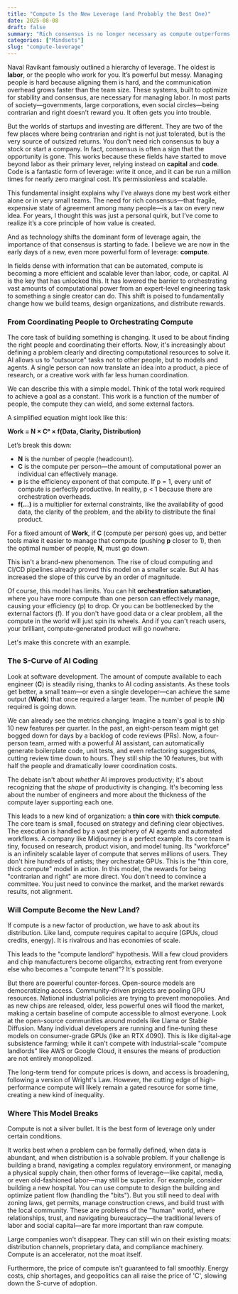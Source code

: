 ```yaml
---
title: "Compute Is the New Leverage (and Probably the Best One)"
date: 2025-08-08
draft: false
summary: "Rich consensus is no longer necessary as compute outperforms labor as leverage"
categories: ["Mindsets"]
slug: "compute-leverage"
---
```


Naval Ravikant famously outlined a hierarchy of leverage. The oldest is **labor**, or the people who work for you. It’s powerful but messy. Managing people is hard because aligning them is hard, and the communication overhead grows faster than the team size. These systems, built to optimize for stability and consensus, are necessary for managing labor. In most parts of society—governments, large corporations, even social circles—being contrarian and right doesn’t reward you. It often gets you into trouble.

But the worlds of startups and investing are different. They are two of the few places where being contrarian and right is not just tolerated, but is the very source of outsized returns. You don't need rich consensus to buy a stock or start a company. In fact, consensus is often a sign that the opportunity is gone. This works because these fields have started to move beyond labor as their primary lever, relying instead on **capital** and **code**. Code is a fantastic form of leverage: write it once, and it can be run a million times for nearly zero marginal cost. It’s permissionless and scalable.

This fundamental insight explains why I’ve always done my best work either alone or in very small teams. The need for rich consensus—that fragile, expensive state of agreement among many people—is a tax on every new idea. For years, I thought this was just a personal quirk, but I’ve come to realize it’s a core principle of how value is created.

And as technology shifts the dominant form of leverage again, the importance of that consensus is starting to fade. I believe we are now in the early days of a new, even more powerful form of leverage: **compute**.

In fields dense with information that can be automated, compute is becoming a more efficient and scalable lever than labor, code, or capital. AI is the key that has unlocked this. It has lowered the barrier to orchestrating vast amounts of computational power from an expert-level engineering task to something a single creator can do. This shift is poised to fundamentally change how we build teams, design organizations, and distribute rewards.

### **From Coordinating People to Orchestrating Compute**

The core task of building something is changing. It used to be about finding the right people and coordinating their efforts. Now, it's increasingly about defining a problem clearly and directing computational resources to solve it. AI allows us to "outsource" tasks not to other people, but to models and agents. A single person can now translate an idea into a product, a piece of research, or a creative work with far less human coordination.

We can describe this with a simple model. Think of the total work required to achieve a goal as a constant. This work is a function of the number of people, the compute they can wield, and some external factors.

A simplified equation might look like this:

**Work \= N × Cᵖ × f(Data, Clarity, Distribution)**

Let’s break this down:

* **N** is the number of people (headcount).  
* **C** is the compute per person—the amount of computational power an individual can effectively manage.  
* **p** is the efficiency exponent of that compute. If p \= 1, every unit of compute is perfectly productive. In reality, p \< 1 because there are orchestration overheads.  
* **f(...)** is a multiplier for external constraints, like the availability of good data, the clarity of the problem, and the ability to distribute the final product.

For a fixed amount of **Work**, if **C** (compute per person) goes up, and better tools make it easier to manage that compute (pushing **p** closer to 1), then the optimal number of people, **N**, must go down.

This isn't a brand-new phenomenon. The rise of cloud computing and CI/CD pipelines already proved this model on a smaller scale. But AI has increased the slope of this curve by an order of magnitude.

Of course, this model has limits. You can hit **orchestration saturation**, where you have more compute than one person can effectively manage, causing your efficiency (p) to drop. Or you can be bottlenecked by the external factors (f). If you don't have good data or a clear problem, all the compute in the world will just spin its wheels. And if you can't reach users, your brilliant, compute-generated product will go nowhere.

Let's make this concrete with an example.

### **The S-Curve of AI Coding**

Look at software development. The amount of compute available to each engineer (**C**) is steadily rising, thanks to AI coding assistants. As these tools get better, a small team—or even a single developer—can achieve the same output (**Work**) that once required a larger team. The number of people (**N**) required is going down.

We can already see the metrics changing. Imagine a team's goal is to ship 10 new features per quarter. In the past, an eight-person team might get bogged down for days by a backlog of code reviews (PRs). Now, a four-person team, armed with a powerful AI assistant, can automatically generate boilerplate code, unit tests, and even refactoring suggestions, cutting review time down to hours. They still ship the 10 features, but with half the people and dramatically lower coordination costs.

The debate isn't about *whether* AI improves productivity; it's about recognizing that the *shape* of productivity is changing. It's becoming less about the number of engineers and more about the thickness of the compute layer supporting each one.

This leads to a new kind of organization: a **thin core** with **thick compute**. The core team is small, focused on strategy and defining clear objectives. The execution is handled by a vast periphery of AI agents and automated workflows. A company like Midjourney is a perfect example. Its core team is tiny, focused on research, product vision, and model tuning. Its "workforce" is an infinitely scalable layer of compute that serves millions of users. They don't hire hundreds of artists; they orchestrate GPUs. This is the "thin core, thick compute" model in action. In this model, the rewards for being "contrarian and right" are more direct. You don't need to convince a committee. You just need to convince the market, and the market rewards results, not alignment.

### **Will Compute Become the New Land?**

If compute is a new factor of production, we have to ask about its distribution. Like land, compute requires capital to acquire (GPUs, cloud credits, energy). It is rivalrous and has economies of scale.

This leads to the "compute landlord" hypothesis. Will a few cloud providers and chip manufacturers become oligarchs, extracting rent from everyone else who becomes a "compute tenant"? It's possible.

But there are powerful counter-forces. Open-source models are democratizing access. Community-driven projects are pooling GPU resources. National industrial policies are trying to prevent monopolies. And as new chips are released, older, less powerful ones will flood the market, making a certain baseline of compute accessible to almost everyone. Look at the open-source communities around models like Llama or Stable Diffusion. Many individual developers are running and fine-tuning these models on consumer-grade GPUs (like an RTX 4090). This is like digital-age subsistence farming; while it can't compete with industrial-scale "compute landlords" like AWS or Google Cloud, it ensures the means of production are not entirely monopolized.

The long-term trend for compute prices is down, and access is broadening, following a version of Wright's Law. However, the cutting edge of high-performance compute will likely remain a gated resource for some time, creating a new kind of inequality.

### **Where This Model Breaks**

Compute is not a silver bullet. It is the best form of leverage only under certain conditions.

It works best when a problem can be formally defined, when data is abundant, and when distribution is a solvable problem. If your challenge is building a brand, navigating a complex regulatory environment, or managing a physical supply chain, then other forms of leverage—like capital, media, or even old-fashioned labor—may still be superior. For example, consider building a new hospital. You can use compute to design the building and optimize patient flow (handling the "bits"). But you still need to deal with zoning laws, get permits, manage construction crews, and build trust with the local community. These are problems of the "human" world, where relationships, trust, and navigating bureaucracy—the traditional levers of labor and social capital—are far more important than raw compute.

Large companies won't disappear. They can still win on their existing moats: distribution channels, proprietary data, and compliance machinery. Compute is an accelerator, not the moat itself.

Furthermore, the price of compute isn't guaranteed to fall smoothly. Energy costs, chip shortages, and geopolitics can all raise the price of 'C', slowing down the S-curve of adoption.